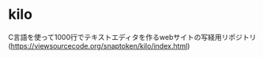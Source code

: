 # kilo
C言語を使って1000行でテキストエディタを作るwebサイトの写経用リポジトリ(https://viewsourcecode.org/snaptoken/kilo/index.html)
